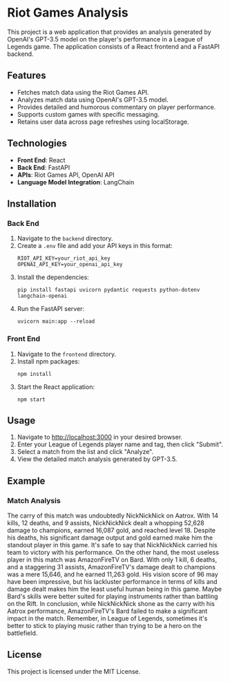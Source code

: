 # Riot Games Analysis

This project is a web application that provides an analysis generated by OpenAI's GPT-3.5 model on the player's performance in a League of Legends game. The application consists of a React frontend and a FastAPI backend.

## Features

- Fetches match data using the Riot Games API.
- Analyzes match data using OpenAI's GPT-3.5 model.
- Provides detailed and humorous commentary on player performance.
- Supports custom games with specific messaging.
- Retains user data across page refreshes using localStorage.

## Technologies

- **Front End**: React
- **Back End**: FastAPI
- **APIs**: Riot Games API, OpenAI API
- **Language Model Integration**: LangChain

## Installation

### Back End

1. Navigate to the `backend` directory.
2. Create a `.env` file and add your API keys in this format:
    ```
    RIOT_API_KEY=your_riot_api_key
    OPENAI_API_KEY=your_openai_api_key
    ```
3. Install the dependencies:
    ```
    pip install fastapi uvicorn pydantic requests python-dotenv langchain-openai
    ```
4. Run the FastAPI server:
    ```
    uvicorn main:app --reload
    ```

### Front End

1. Navigate to the `frontend` directory.
2. Install npm packages:
    ```
    npm install
    ```
3. Start the React application:
    ```
    npm start
    ```

## Usage

1. Navigate to [http://localhost:3000](http://localhost:3000) in your desired browser.
2. Enter your League of Legends player name and tag, then click "Submit".
3. Select a match from the list and click "Analyze".
4. View the detailed match analysis generated by GPT-3.5.

## Example

### Match Analysis

The carry of this match was undoubtedly NickNickNick on Aatrox. With 14 kills, 12 deaths, and 9 assists, NickNickNick dealt a whopping 52,628 damage to champions, earned 16,087 gold, and reached level 18. Despite his deaths, his significant damage output and gold earned make him the standout player in this game. It's safe to say that NickNickNick carried his team to victory with his performance. On the other hand, the most useless player in this match was AmazonFireTV on Bard. With only 1 kill, 6 deaths, and a staggering 31 assists, AmazonFireTV's damage dealt to champions was a mere 15,646, and he earned 11,263 gold. His vision score of 96 may have been impressive, but his lackluster performance in terms of kills and damage dealt makes him the least useful human being in this game. Maybe Bard's skills were better suited for playing instruments rather than battling on the Rift. In conclusion, while NickNickNick shone as the carry with his Aatrox performance, AmazonFireTV's Bard failed to make a significant impact in the match. Remember, in League of Legends, sometimes it's better to stick to playing music rather than trying to be a hero on the battlefield.

## License

This project is licensed under the MIT License.
